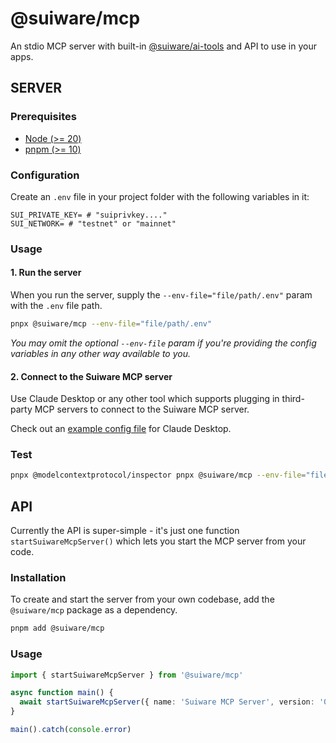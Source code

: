 # @suiware/mcp

An stdio MCP server with built-in [@suiware/ai-tools](https://www.npmjs.com/package/@suiware/ai-tools) and API to use in your apps.

## SERVER

### Prerequisites

- [Node (>= 20)](https://nodejs.org/en/download/)
- [pnpm (>= 10)](https://pnpm.io/installation)

### Configuration

Create an `.env` file in your project folder with the following variables in it:

```environment
SUI_PRIVATE_KEY= # "suiprivkey...."
SUI_NETWORK= # "testnet" or "mainnet"
```

### Usage

#### 1. Run the server

When you run the server, supply the `--env-file="file/path/.env"` param with the `.env` file path.

```bash
pnpx @suiware/mcp --env-file="file/path/.env"
```

_You may omit the optional `--env-file` param if you're providing the config variables in any other way available to you._

#### 2. Connect to the Suiware MCP server 

Use Claude Desktop or any other tool which supports plugging in third-party MCP servers to connect to the Suiware MCP server.

Check out an [example config file](packages/mcp/claude_desktop_config.json) for Claude Desktop.

### Test

```bash
pnpx @modelcontextprotocol/inspector pnpx @suiware/mcp --env-file="file/path/.env"
```

## API

Currently the API is super-simple - it's just one function `startSuiwareMcpServer()` which lets you start the MCP server from your code. 

### Installation

To create and start the server from your own codebase, add the `@suiware/mcp` package as a dependency.

```bash
pnpm add @suiware/mcp
```

### Usage

```ts
import { startSuiwareMcpServer } from '@suiware/mcp'

async function main() {
  await startSuiwareMcpServer({ name: 'Suiware MCP Server', version: '0.1.0' })
}

main().catch(console.error)
```
